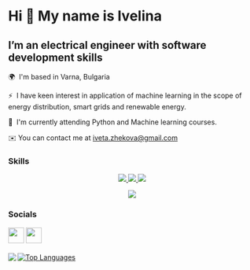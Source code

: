 Hi 👋 My name is Ivelina
========================
I’m an electrical engineer with software development skills
---------------------------------------------------------
🌍  I'm based in Varna, Bulgaria

⚡  I have keen interest in application of machine learning in the scope of energy distribution, smart grids and renewable energy.

🧠  I'm currently attending Python and Machine learning courses.

✉️ You can contact me at [iveta.zhekova@gmail.com](mailto:iveta.zhekova@gmail.com)



### Skills

<p align="center">
  <a href="https://skillicons.dev">
    <img src="https://skillicons.dev/icons?i=py,matlab" />
  </a>
  <a href="https://jupyter.org">
    <img src="https://jupyter.org/assets/homepage/main-logo.svg" />
  </a>
  <a href="https://skillicons.dev">
    <img src="https://skillicons.dev/icons?i=md,latex,github,autocad,arduino" />
  </a>
</p>

<p align="center">
  <a href="https://scikit-learn.org">
    <img src="https://scikit-learn.org/stable/_static/scikit-learn-logo-small.png" />
  </a>

 
### Socials<p align="left"> <a href="https://www.github.com/Ivelina-Z" target="_blank" rel="noreferrer"><img src="https://raw.githubusercontent.com/danielcranney/readme-generator/main/public/icons/socials/github.svg" width="32" height="32" /></a> <a href="https://www.linkedin.com/in/ivelina-zhekova-87212816a/" target="_blank" rel="noreferrer"><img src="https://raw.githubusercontent.com/danielcranney/readme-generator/main/public/icons/socials/linkedin.svg" width="32" height="32" /></a></p>

<a href="http://www.github.com/Ivelina-Z" align="right"><img src="https://github-readme-streak-stats.herokuapp.com/?user=Ivelina-Z&stroke=22c55e&background=181824&ring=ec4899&fire=ec4899&currStreakNum=22c55e&currStreakLabel=ec4899&sideNums=22c55e&sideLabels=22c55e&dates=22c55e&hide_border=true"
href="https://github.com/Ivelina-Z" align="left"><img src="https://github-readme-stats.vercel.app/api/top-langs/?username=Ivelina-Z&langs_count=10&title_color=ec4899&text_color=22c55e&icon_color=ec4899&bg_color=181824&hide_border=true&locale=en&custom_title=Top%20%Languages" alt="Top Languages" /></a>
<!-- 
<a href="http://www.github.com/Ivelina-Z"><img src="https://github-readme-activity-graph.cyclic.app/graph?username=Ivelina-Z&bg_color=181824&color=22c55e&line=ec4899&point=22c55e&area_color=181824&area=true&hide_border=true&custom_title=GitHub%20Commits%20Graph" alt="GitHub Commits Graph" /></a>
 -->
